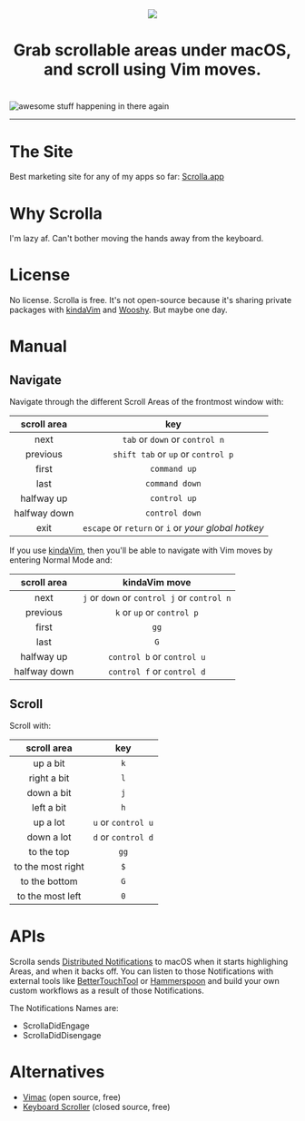 <div align="center">
    <img src="https://github.com/godbout/Scrolla.docs/blob/master/assets/icon.png">
    <h1>Grab scrollable areas under macOS, and scroll using Vim moves.<h1>
</div>

![awesome stuff happening in there again](https://raw.githubusercontent.com/godbout/Scrolla.docs/master/assets/gif.gif "hehe again")

---

# The Site

Best marketing site for any of my apps so far: [Scrolla.app](https://scrolla.app)

# Why Scrolla

I'm lazy af. Can't bother moving the hands away from the keyboard.

# License

No license. Scrolla is free. It's not open-source because it's sharing private packages with [kindaVim](https://github.com/godbout/kindaVim.docs) and [Wooshy](https://github.com/godbout/Wooshy.docs). But maybe one day.

# Manual

## Navigate

Navigate through the different Scroll Areas of the frontmost window with:

| scroll area     | key | 
| :---:           | :---:
| next            | `tab` or `down` or `control n`
| previous        | `shift tab` or `up` or `control p`
| first           | `command up`
| last            | `command down`
| halfway up      | `control up`
| halfway down    | `control down`
| exit            |  `escape` or `return` or `i` or _your global hotkey_

If you use [kindaVim](https://github.com/godbout/kindaVim.docs), then you'll be able to navigate with Vim moves by entering Normal Mode and:

| scroll area     | kindaVim move | 
| :---:           | :---: 
| next            | `j` or `down` or `control j` or `control n`
| previous        | `k` or `up` or `control p`
| first           | `gg`
| last            | `G`
| halfway up      | `control b` or `control u` 
| halfway down    | `control f` or `control d`

## Scroll

Scroll with:

| scroll area       |  key 
| :---:             | :---: 
| up a bit          | `k`
| right a bit       | `l`
| down a bit        | `j`
| left a bit        | `h`
| up a lot          | `u` or `control u`
| down a lot        | `d` or `control d`
| to the top        | `gg`
| to the most right | `$`
| to the bottom     | `G`
| to the most left  | `0`

# APIs

Scrolla sends [Distributed Notifications](https://developer.apple.com/documentation/foundation/distributednotificationcenter) to macOS when it starts highlighing Areas, and when it backs off.
You can listen to those Notifications with external tools like [BetterTouchTool](https://www.google.com/search?q=bettertouchtool) or [Hammerspoon](https://www.hammerspoon.org) and build your own custom workflows as a result of those Notifications.

The Notifications Names are:
* ScrollaDidEngage
* ScrollaDidDisengage

# Alternatives

* [Vimac](https://github.com/dexterleng/vimac) (open source, free)
* [Keyboard Scroller](https://github.com/dexterleng/KeyboardScroller.docs) (closed source, free)
